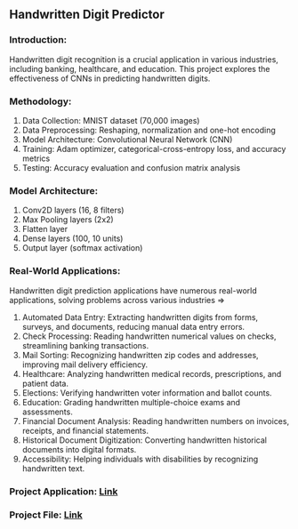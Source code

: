 ## Handwritten Digit Predictor

### Introduction:
Handwritten digit recognition is a crucial application in various industries, including banking, healthcare, and education. This project explores the effectiveness of CNNs in predicting handwritten digits.

### Methodology:
1. Data Collection: MNIST dataset (70,000 images)
2. Data Preprocessing: Reshaping, normalization and one-hot encoding
3. Model Architecture: Convolutional Neural Network (CNN)
4. Training: Adam optimizer, categorical-cross-entropy loss, and accuracy metrics
5. Testing: Accuracy evaluation and confusion matrix analysis

### Model Architecture:
1. Conv2D layers (16, 8 filters)
2. Max Pooling layers (2x2)
3. Flatten layer
4. Dense layers (100, 10 units)
5. Output layer (softmax activation)

### Real-World Applications:
Handwritten digit prediction applications have numerous real-world applications, solving problems across various industries =>
1. Automated Data Entry: Extracting handwritten digits from forms, surveys, and documents, reducing manual data entry errors.
2. Check Processing: Reading handwritten numerical values on checks, streamlining banking transactions.
3. Mail Sorting: Recognizing handwritten zip codes and addresses, improving mail delivery efficiency.
4. Healthcare: Analyzing handwritten medical records, prescriptions, and patient data.
5. Elections: Verifying handwritten voter information and ballot counts.
6. Education: Grading handwritten multiple-choice exams and assessments.
7. Financial Document Analysis: Reading handwritten numbers on invoices, receipts, and financial statements.
8. Historical Document Digitization: Converting handwritten historical documents into digital formats.
9. Accessibility: Helping individuals with disabilities by recognizing handwritten text.

### Project Application: [Link](https://my-application-66acc8aa8dd50d668c4d873e.1plla27p03d1.eu-gb.codeengine.appdomain.cloud)
### Project File: [Link](https://nbviewer.org/github/PravinKumarPathak/Deep-Learning-Project/blob/main/Convolutional-Neural-Networks-with-Keras.ipynb)
